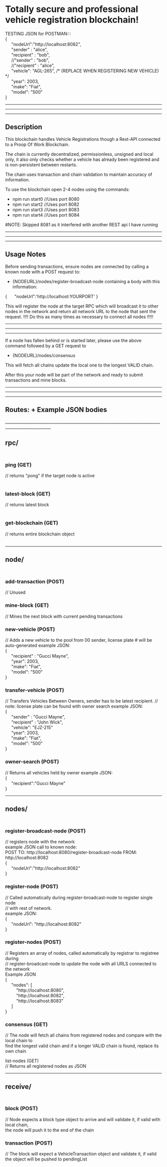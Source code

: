 <h1>Totally secure and professional vehicle registration blockchain!</h1>


TESTING JSON for POSTMAN:::<br>
{ <br>
&nbsp;&nbsp;&nbsp;&nbsp;    "nodeUrl":"http://localhost:8082",<br>
&nbsp;&nbsp;&nbsp;&nbsp;    "sender" : "alice",<br>
&nbsp;&nbsp;&nbsp;&nbsp;    "recipient" : "bob",<br>
&nbsp;&nbsp;&nbsp;&nbsp;    //"sender" : "bob",<br>
&nbsp;&nbsp;&nbsp;&nbsp;    //"recipient" : "alice",<br>
&nbsp;&nbsp;&nbsp;&nbsp;    "vehicle": "AGL-265", /* (REPLACE WHEN REGISTERING NEW VEHICLE) */<br>
&nbsp;&nbsp;&nbsp;&nbsp;    "year": 2003,<br>
&nbsp;&nbsp;&nbsp;&nbsp;    "make": "Fiat",<br>
&nbsp;&nbsp;&nbsp;&nbsp;    "model": "500"<br>
}<br>
_____________________________________________________________________________________________________
_____________________________________________________________________________________________________
_____________________________________________________________________________________________________

<h2> Description </h2>
This blockchain handles Vehicle Registrations though a Rest-API connected to a Proop Of Work Blockchain. 

The chain is currently decentralized, permissionless, unsigned and local only, it also only checks whether a vehicle has already been registered and is non-persistent between restarts. 

The chain uses transaction and chain validation to maintain accuracy of information. 

To use the blockchain open 2-4 nodes using the commands:
 - npm run start0 //Uses port 8080
 - npm run start2 //Uses port 8082
 - npm run start3 //Uses port 8083
 - npm run start4 //Uses port 8084

#NOTE: Skipped 8081 as it interfered with another REST api I have running
_____________________________________________________________________________________________________
_____________________________________________________________________________________________________
_____________________________________________________________________________________________________

<h2>Usage Notes</h2>
Before sending transactions, ensure nodes are connected by calling a known node with a POST request to:

 - {NODEURL}/nodes/register-broadcast-node
 containing a body with this information:

 {
 &nbsp;&nbsp;&nbsp;&nbsp; "nodeUrl":'http://localhost:YOURPORT'
 }

This will register the node at the target RPC which will broadcast it to other nodes in the network and return all network URL to the node that sent the request.
!!!!  Do this as many times as necessary to connect all nodes !!!!!
_____________________________________________________________________________________________________
_____________________________________________________________________________________________________
_____________________________________________________________________________________________________

If a node has fallen behind or is started later, please use the above command followed by a GET request to
 - {NODEURL}/nodes/consensus

This will fetch all chains update the local one to the longest VALID chain.

After this your node will be part of the network and ready to submit transactions and mine blocks.

_____________________________________________________________________________________________________
_____________________________________________________________________________________________________
_____________________________________________________________________________________________________
<h2>Routes:  + Example JSON bodies</h2>
_____________________________________________________________________________________________________

## rpc/ <br><br>
  ### ping (GET)  <br>
  // returns "pong" if the target node is active <br>
  <br>

  ### latest-block (GET) <br>
  // returns latest block <br>
  <br>

  ### get-blockchain (GET) <br>
  // returns entire blockchain object <br><br>
_____________________________________________________________________________________________________

## node/ <br><br>
  ### add-transaction (POST)
  // Unused

  ### mine-block (GET)
  // Mines the next block with current pending transactions

  ### new-vehicle (POST)
  // Adds a new vehicle to the pool from 00 sender, license plate # will be auto-generated
  example JSON:<br>
  {<br>
  &nbsp;&nbsp;&nbsp;&nbsp;  "recipient" : "Gucci Mayne",<br>
  &nbsp;&nbsp;&nbsp;&nbsp;  "year": 2003,<br>
  &nbsp;&nbsp;&nbsp;&nbsp;  "make": "Fiat",<br>
  &nbsp;&nbsp;&nbsp;&nbsp;  "model": "500"<br>
  }<br>

  ### transfer-vehicle (POST)
  // Transfers Vehicles Between Owners, sender has to be latest recipient.
  // note: license plate can be found with owner search
  example JSON:<br>
  {<br>
  &nbsp;&nbsp;&nbsp;&nbsp;  "sender" : "Gucci Mayne",<br>
  &nbsp;&nbsp;&nbsp;&nbsp;  "recipient" : "John Wick",<br>
  &nbsp;&nbsp;&nbsp;&nbsp;  "vehicle": "EJZ-215" <br>
  &nbsp;&nbsp;&nbsp;&nbsp;  "year": 2003,<br>
  &nbsp;&nbsp;&nbsp;&nbsp;  "make": "Fiat",<br>
  &nbsp;&nbsp;&nbsp;&nbsp;  "model": "500"<br>
  }<br>

  ### owner-search (POST)
  // Returns all vehicles held by owner
  example JSON: <br>
  {<br>
  &nbsp;&nbsp;&nbsp;&nbsp;  "recipient":"Gucci Mayne"<br>
  }<br>
_____________________________________________________________________________________________________

## nodes/ <br><br>
  ### register-broadcast-node (POST)
  // registers node with the network<br>
  example JSON call to known node:<br>
  POST TO: http://localhost:8080/register-broadcast-node FROM: http://localhost:8082<br>
  {<br>
  &nbsp;&nbsp;&nbsp;&nbsp;  "nodeUrl":"http://localhost:8082"<br>
  }<br>
  
  ### register-node (POST)
  // Called automatically during register-broadcast-node to register single node <br>
  // with rest of network.<br>
  example JSON: <br>
  {<br>
  &nbsp;&nbsp;&nbsp;&nbsp;  "nodeUrl": "http://localhost:8082"<br>
  }<br>

  ### register-nodes (POST)
  // Registers an array of nodes, called automatically by registrar to registree during<br>
  // register-broadcast-node to update the node with all URLS connected to the network<br>
  Example JSON<br>
  {<br>
  &nbsp;&nbsp;&nbsp;&nbsp;  "nodes": [<br>
  &nbsp;&nbsp;&nbsp;&nbsp;&nbsp;&nbsp;&nbsp;&nbsp;    "http://localhost:8080",<br>
  &nbsp;&nbsp;&nbsp;&nbsp;&nbsp;&nbsp;&nbsp;&nbsp;    "http://localhost:8082",<br>
  &nbsp;&nbsp;&nbsp;&nbsp;&nbsp;&nbsp;&nbsp;&nbsp;    "http://localhost:8083"<br>
  &nbsp;&nbsp;&nbsp;&nbsp; ]<br>
  }<br>
  ### consensus (GET)
  // The node will fetch all chains from registered nodes and compare with the local chain to<br>
     find the longest valid chain and if a longer VALID chain is found, replace its own chain<br>

  list-nodes (GET)<br>
  // Returns all registered nodes as JSON<br>
_____________________________________________________________________________________________________

## receive/ <br><br>
  ### block (POST)
  // Node expects a block type object to arrive and will validate it, if valid with local chain,<br>
     the node will push it to the end of the chain<br>

  ### transaction (POST)
  // The block will expect a VehicleTransaction object and validate it, if valid the object will be pushed to pendingList<br>